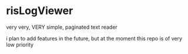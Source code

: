 # risLogViewer
very very, VERY simple, paginated text reader

i plan to add features in the future, but at the moment this repo is of very low priority
